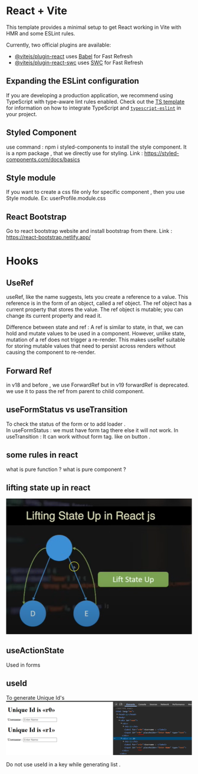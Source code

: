 # React + Vite

This template provides a minimal setup to get React working in Vite with HMR and some ESLint rules.

Currently, two official plugins are available:

- [@vitejs/plugin-react](https://github.com/vitejs/vite-plugin-react/blob/main/packages/plugin-react) uses [Babel](https://babeljs.io/) for Fast Refresh
- [@vitejs/plugin-react-swc](https://github.com/vitejs/vite-plugin-react/blob/main/packages/plugin-react-swc) uses [SWC](https://swc.rs/) for Fast Refresh

## Expanding the ESLint configuration

If you are developing a production application, we recommend using TypeScript with type-aware lint rules enabled. Check out the [TS template](https://github.com/vitejs/vite/tree/main/packages/create-vite/template-react-ts) for information on how to integrate TypeScript and [`typescript-eslint`](https://typescript-eslint.io) in your project.


## Styled Component

use command : npm i styled-components to install the style component.
It is a npm package , that we directly use for styling.
Link : https://styled-components.com/docs/basics


## Style module 

If you want to create a css file only for specific component , then you use Style module. Ex: userProfile.module.css


## React Bootstrap

Go to react bootstrap website and install bootstrap from there.
Link : https://react-bootstrap.netlify.app/

# Hooks 

## UseRef

useRef, like the name suggests, lets you create a reference to a value. This reference is in the form of an object, called a ref object. The ref object has a current property that stores the value. The ref object is mutable; you can change its current property and read it.

Difference between state and ref : 
A ref is similar to state, in that, we can hold and mutate values to be used in a component. However, unlike state, mutation of a ref does not trigger a re-render. This makes useRef suitable for storing mutable values that need to persist across renders without causing the component to re-render.


## Forward Ref 

in v18 and before , we use ForwardRef but in v19 forwardRef is deprecated.
we use it to pass the ref from parent to child component.


## useFormStatus vs useTransition

To check the status of the form or to add loader .  
In useFormStatus : we must have form tag there else it will not work.
In useTransition : It can work without form tag. like on button .

## some rules in react

what is pure function ?
what is pure component ?


## lifting state up in react
![alt text](image.png)



## useActionState

Used in forms

## useId 

To generate Unique Id's
![alt text](image-1.png)

Do not use useId in a key while generating list .

